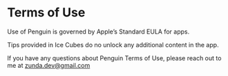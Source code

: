# Terms of Use

Use of Penguin is governed by Apple’s Standard EULA for apps.

Tips provided in Ice Cubes do no unlock any additional content in the app.

If you have any questions about Penguin Terms of Use, please reach out to me at zunda.dev@gmail.com
